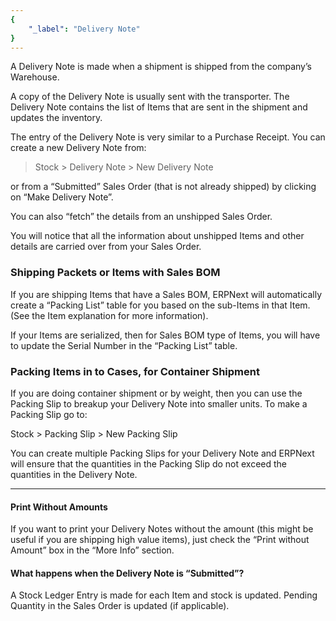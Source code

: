 ```yaml
---
{
	"_label": "Delivery Note"
}
---
```

A Delivery Note is made when a shipment is shipped from the company’s Warehouse. 

A copy of the Delivery Note is usually sent with the transporter. The Delivery Note contains the list of Items that are sent in the shipment and updates the inventory.

The entry of the Delivery Note is very similar to a Purchase Receipt. You can create a new Delivery Note from:

> Stock > Delivery Note > New Delivery Note

or from a “Submitted” Sales Order (that is not already shipped) by clicking on “Make Delivery Note”.

You can also “fetch” the details from an unshipped Sales Order. 

You will notice that all the information about unshipped Items and other details are carried over from your Sales Order.

### Shipping Packets or Items with Sales BOM

If you are shipping Items that have a Sales BOM, ERPNext will automatically create a “Packing List” table for you based on the sub-Items in that Item. (See the Item explanation for more information).

If your Items are serialized, then for Sales BOM type of Items, you will have to update the Serial Number in the “Packing List” table.

### Packing Items in to Cases, for Container Shipment

If you are doing container shipment or by weight, then you can use the Packing Slip to breakup your Delivery Note into smaller units. To make a Packing Slip go to:

Stock > Packing Slip > New Packing Slip

You can create multiple Packing Slips for your Delivery Note and ERPNext will ensure that the quantities in the Packing Slip do not exceed the quantities in the Delivery Note.

---

#### Print Without Amounts

If you want to print your Delivery Notes without the amount (this might be useful if you are shipping high value items), just check the “Print without Amount” box in the “More Info” section.

#### What happens when the Delivery Note is “Submitted”?

A Stock Ledger Entry is made for each Item and stock is updated.
Pending Quantity in the Sales Order is updated (if applicable).
